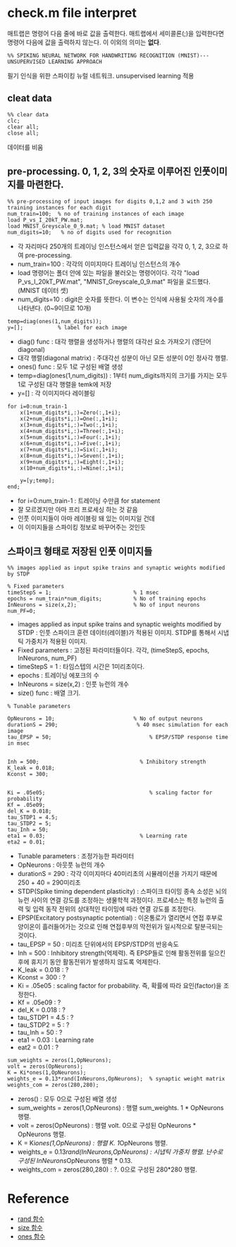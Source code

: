 # check.m file interpret

매트랩은 명령어 다음 줄에 바로 값을 출력한다.
매트랩에서 세미콜론(;)을 입력한다면 명령어 다음에 값을 출력하지 않는다. 이 이외의 의미는 **없다**.


```
%% SPIKING NEURAL NETWORK FOR HANDWRITING RECOGNITION (MNIST)---UNSUPERVISED LEARNING APPROACH
```
필기 인식을 위한 스파이킹 뉴럴 네트워크. unsupervised learning 적용


## cleat data

```
%% clear data
clc;
clear all;
close all;
```

데이터를 비움

## pre-processing. 0, 1, 2, 3의 숫자로 이루어진 인풋이미지를 마련한다. 

```
%% pre-processing of input images for digits 0,1,2 and 3 with 250 training instances for each digit
num_train=100;  % no of training instances of each image
load P_vs_I_20kT_PW.mat;
load MNIST_Greyscale_0_9.mat; % load MNIST dataset
num_digits=10;   % no of digits used for recognition
```

- 각 자리마다 250개의 트레이닝 인스턴스에서 얻은 입력값을 각각  0, 1, 2, 3으로 하여 pre-processing.
- num_train=100 : 각각의 이미지마다 트레이닝 인스턴스의 개수
- load 명령어는 폴더 안에 있는 파일을 불러오는 명령어이다.
각각 "load P_vs_I_20kT_PW.mat", "MNIST_Greyscale_0_9.mat" 파일을 로드했다. (MNIST 데이터 셋)
- num_digits=10 : digit은 숫자를 뜻한다. 이 변수는 인식에 사용될 숫자의 개수를 나타낸다. (0~9이므로 10개)


```
temp=diag(ones(1,num_digits));
y=[];           % label for each image
```

- diag() func : 대각 행렬을 생성하거나 행렬의 대각선 요소 가져오기 (영단어 diagonal)
- 대각 행렬(diagonal matrix) : 주대각선 성분이 아닌 모든 성분이 0인 정사각 행렬.
- ones() func : 모두 1로 구성된 배열 생성
- temp=diag(ones(1,num_digits)) : 1부터 num_digits까지의 크기를 가지는 모두 1로 구성된 대각 행렬을 temk에 저장
- y=[] : 각 이미지마다 레이블링


```
for i=0:num_train-1
    x(1+num_digits*i,:)=Zero(:,1+i);
    x(2+num_digits*i,:)=One(:,1+i);
    x(3+num_digits*i,:)=Two(:,1+i);
    x(4+num_digits*i,:)=Three(:,1+i);
    x(5+num_digits*i,:)=Four(:,1+i);
    x(6+num_digits*i,:)=Five(:,1+i);
    x(7+num_digits*i,:)=Six(:,1+i);
    x(8+num_digits*i,:)=Seven(:,1+i);
    x(9+num_digits*i,:)=Eight(:,1+i);
    x(10+num_digits*i,:)=Nine(:,1+i);    
    
    y=[y;temp];
end;
```

- for i=0:num_train-1 : 트레이닝 수만큼 for statement
- 잘 모르겠지만 아마 프리 프로세싱 하는 것 같음
- 인풋 이미지들이 아마 레이블링 돼 있는 이미지일 건데
- 이 이미지들을 스파이킹 정보로 바꾸어주는 것인듯 

## 스파이크 형태로 저장된 인풋 이미지들

```
%% images applied as input spike trains and synaptic weights modified by STDP

% Fixed parameters
timeStepS = 1;                          % 1 msec
epochs = num_train*num_digits;          % No of training epochs
InNeurons = size(x,2);                  % No of input neurons
num_PF=0;
```

- images applied as input spike trains and synaptic weights modified by STDP : 인풋 스파이크 훈련 데이터(레이블)가 적용된 이미지. STDP를 통해서 시냅틱 가중치가 적용된 이미지. 
- Fixed parameters : 고정된 파라미터들이다. 각각, (timeStepS, epochs, InNeurons, num_PF)
- timeStepS = 1 : 타임스텝의 시간은 1미리초이다.
- epochs : 트레이닝 에포크의 수
- InNeurons = size(x,2) : 인풋 뉴런의 개수
- size() func : 배열 크기.

```
% Tunable parameters

OpNeurons = 10;                         % No of output neurons
durationS = 290;                         % 40 msec simulation for each image
tau_EPSP = 50;                               % EPSP/STDP response time in msec


Inh = 500;                                % Inhibitory strength
K_leak = 0.018;
Kconst = 300;


Ki = .05e05;                                 % scaling factor for probability
Kf = .05e09;
del_K = 0.018;
tau_STDP1 = 4.5;
tau_STDP2 = 5;
tau_Inh = 50;
eta1 = 0.03;                              % Learning rate
eta2 = 0.01;

```

- Tunable parameters : 조정가능한 파라미터
- OpNeurons : 아웃풋 뉴런의 개수
- durationS = 290 : 각각 이미지마다 40미리초의 시뮬레이션을 가지기 때문에 250 + 40 = 290미리초
- STDP(Spike timing dependent plasticity) : 스파이크 타이밍 종속 소성은 뇌의 뉴런 사이의 연결 강도를 조정하는 생물학적 과정이다. 프로세스는 특정 뉴런의 출력 및 입력 동작 전위의 상대적인 타이밍에 따라 연결 강도를 조정한다.
- EPSP(Excitatory postsynaptic potential) : 이온통로가 열리면서 연접 후부로 양이온이 흘러들어가는 것으로 인해 연접후부의 막전위가 일시적으로 탈분극되는 것이다.
- tau_EPSP = 50 : 미리초 단위에서의 EPSP/STDP의 반응속도
- Inh = 500 : Inhibitory strength(억제력). 즉 EPSP들로 인해 활동전위를 일으킨 후에 휴지기 동안 활동전위가 발생하지 않도록 억제한다.
- K_leak = 0.018 : ?
- Kconst = 300 : ?
- Ki = .05e05 : scaling factor for probability. 즉, 확률에 따라 요인(factor)을 조정한다.
- Kf = .05e09 : ?
- del_K = 0.018 : ?
- tau_STDP1 = 4.5 : ?
- tau_STDP2 = 5 : ?
- tau_Inh = 50 : ?
- eta1 = 0.03 : Learning rate
- eat2 = 0.01 : ?


```
sum_weights = zeros(1,OpNeurons);
volt = zeros(OpNeurons);
K = Ki*ones(1,OpNeurons);
weights_e = 0.13*rand(InNeurons,OpNeurons);  % synaptic weight matrix
weights_com = zeros(280,280);
```

- zeros() : 모두 0으로 구성된 배열 생성
- sum_weights = zeros(1,OpNeurons) : 행렬 sum_weights. 1 * OpNeurons 행렬.
- volt = zeros(OpNeurons) : 행렬 volt. 0으로 구성된 OpNeurons * OpNeurons 행렬.
- K = Ki*ones(1,OpNeurons) : 행렬 K. 1*OpNeurons 행렬.
- weights_e = 0.13*rand(InNeurons,OpNeurons) : 시냅틱 가중치 행렬. 난수로 구성된 InNeurons*OpNeurons 행렬 * 0.13.
- weights_com = zeros(280,280) : ?. 0으로 구성된 280*280 행렬.





# Reference
- [rand 함수](https://kr.mathworks.com/help/matlab/ref/rand.html)
- [size 함수](https://kr.mathworks.com/support/search.html?q=size&page=1)
- [ones 함수](https://kr.mathworks.com/help/matlab/ref/ones.html)